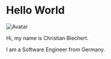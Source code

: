 # Hello World

![Avatar](https://avatars1.githubusercontent.com/u/57354691?s=460&v=4)

Hi, my name is Christian Blechert.

I am a Software Engineer from Germany.
